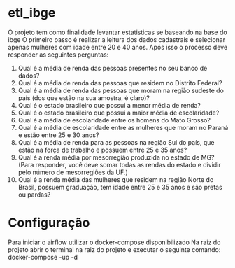 # etl_ibge
O projeto tem como finalidade levantar estatisticas se baseando na base do ibge
O primeiro passo é realizar a leitura dos dados cadastrais e selecionar apenas mulheres com idade entre 20 e 40 anos.
Após isso o processo deve responder as seguintes perguntas:

1. Qual é a média de renda das pessoas presentes no seu banco de dados?  
2. Qual é a média de renda das pessoas que residem no Distrito Federal?  
3. Qual é a média de renda das pessoas que moram na região sudeste do país (dos que estão na sua amostra, é claro)?  
4. Qual é o estado brasileiro que possui a menor média de renda?  
5. Qual é o estado brasileiro que possui a maior média de escolaridade?  
6. Qual é a média de escolaridade entre os homens do Mato Grosso?  
7. Qual é a média de escolaridade entre as mulheres que moram no Paraná e estão entre 25 e 30 anos?  
8. Qual é a média de renda para as pessoas na região Sul do país, que estão na força de trabalho e possuem entre 25 e 35 anos?
9. Qual é a renda média por mesorregião produzida no estado de MG? (Para responder, você deve somar todas as rendas do estado e dividir pelo número de mesorregiões da UF.)  
10. Qual é a renda média das mulheres que residem na região Norte do Brasil, possuem graduação, tem idade entre 25 e 35 anos e são pretas ou pardas?


# Configuração
Para iniciar o airflow utilizar o docker-compose disponibilizado
Na raiz do projeto abrir o terminal na raiz do projeto e executar o seguinte comando:
docker-compose -up -d